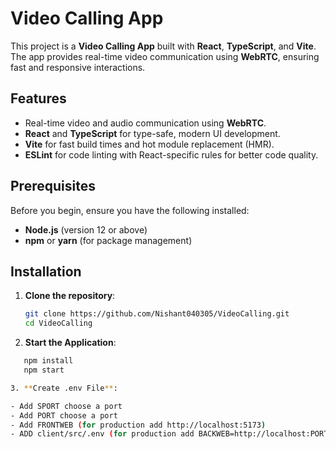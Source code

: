 # Video Calling App

This project is a **Video Calling App** built with **React**, **TypeScript**, and **Vite**. The app provides real-time video communication using **WebRTC**, ensuring fast and responsive interactions.

## Features

- Real-time video and audio communication using **WebRTC**.
- **React** and **TypeScript** for type-safe, modern UI development.
- **Vite** for fast build times and hot module replacement (HMR).
- **ESLint** for code linting with React-specific rules for better code quality.

## Prerequisites

Before you begin, ensure you have the following installed:

- **Node.js** (version 12 or above)
- **npm** or **yarn** (for package management)

## Installation

1. **Clone the repository**:

   ```bash
   git clone https://github.com/Nishant040305/VideoCalling.git
   cd VideoCalling

2. **Start the Application**:

  ```bash
     npm install
     npm start

3. **Create .env File**:

- Add SPORT choose a port
- Add PORT choose a port
- Add FRONTWEB (for production add http://localhost:5173)
- ADD client/src/.env (for production add BACKWEB=http://localhost:PORT and SOCKET=http://localhost:SPORT)
